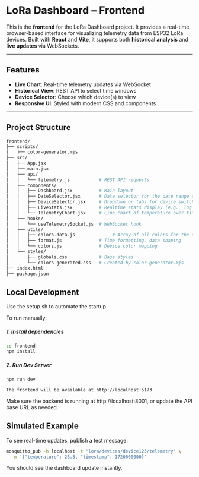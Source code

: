 # LoRa Dashboard – Frontend

This is the **frontend** for the LoRa Dashboard project. It provides a real-time, browser-based interface for visualizing telemetry data from ESP32 LoRa devices. Built with **React** and **Vite**, it supports both **historical analysis** and **live updates** via WebSockets.

---

## Features

-  **Live Chart**: Real-time telemetry updates via WebSocket
-  **Historical View**: REST API to select time windows
-  **Device Selector**: Choose which device(s) to view
-  **Responsive UI**: Styled with modern CSS and components

---

## Project Structure

```bash
frontend/
├── scripts/
│   ├── color-generator.mjs
├── src/
│   ├── App.jsx
│   ├── main.jsx
│   ├── api/
│   │   └── telemetry.js           # REST API requests
│   ├── components/
│   │   ├── Dashboard.jsx          # Main layout
│   │   ├── DateSelector.jsx       # Date selector for the date range of device data
│   │   ├── DeviceSelector.jsx     # Dropdown or tabs for device switching
│   │   ├── LiveStats.jsx          # Realtime stats display (e.g., log of last updates)
│   │   └── TelemetryChart.jsx     # Line chart of temperature over time
│   ├── hooks/
│   │   └── useTelemetrySocket.js  # WebSocket hook
│   ├── utils/
│   │   ├── colors-data.js              # Array of all colors for the devices
│   │   ├── format.js              # Time formatting, data shaping
│   │   └── colors.js              # Device color mapping
│   └── styles/
│       ├── globals.css            # Base styles
│       └── colors-generated.css   # Created by color-generator.mjs
├── index.html
├── package.json
```

## Local Development

Use the setup.sh to automate the startup.

To run manually:
##### 1. Install dependencies
```bash
cd frontend
npm install
```

##### 2. Run Dev Server
```bash
npm run dev
```
    The frontend will be available at http://localhost:5173

Make sure the backend is running at http://localhost:8001, or update the API base URL as needed.

## Simulated Example
To see real-time updates, publish a test message:
```bash
mosquitto_pub -h localhost -t "lora/devices/device123/telemetry" \
  -m '{"temperature": 28.5, "timestamp": 1720000000}'
```
You should see the dashboard update instantly.

